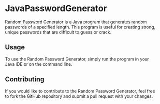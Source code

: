 # JavaPasswordGenerator
Random Password Generator is a Java program that generates random passwords of a specified length.
This program is useful for creating strong, unique passwords that are difficult to guess or crack.

## Usage
To use the Random Password Generator, simply run the program in your Java IDE or on the command line. 

## Contributing
If you would like to contribute to the Random Password Generator, 
feel free to fork the GitHub repository and submit a pull request with your changes. 
